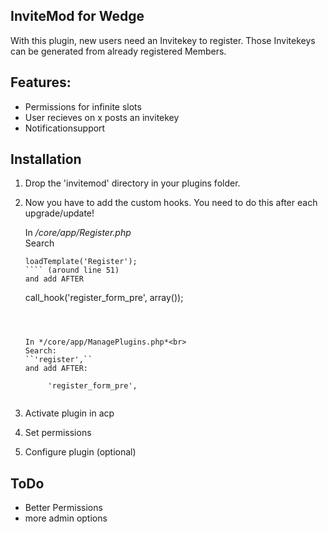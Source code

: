 InviteMod for Wedge
-------------------

With this plugin, new users need an Invitekey to register.
Those Invitekeys can be generated from already registered Members.


Features:
---------
 - Permissions for infinite slots
 - User recieves on x posts an invitekey
 - Notificationsupport


Installation
------------

1. Drop the 'invitemod' directory in your plugins folder.

2. Now you have to add the custom hooks. You need to do this after each upgrade/update!

   In */core/app/Register.php*<br> 
   Search 
   ````
   loadTemplate('Register');
   ```` (around line 51)
   and add AFTER
   ````
   call_hook('register_form_pre', array());
   ````



   In */core/app/ManagePlugins.php*<br>
   Search:
   ``'register',``
   and add AFTER:
   ````
			'register_form_pre',
   ````
   
3. Activate plugin in acp
4. Set permissions
5. Configure plugin (optional)

ToDo
----

- Better Permissions
- more admin options

